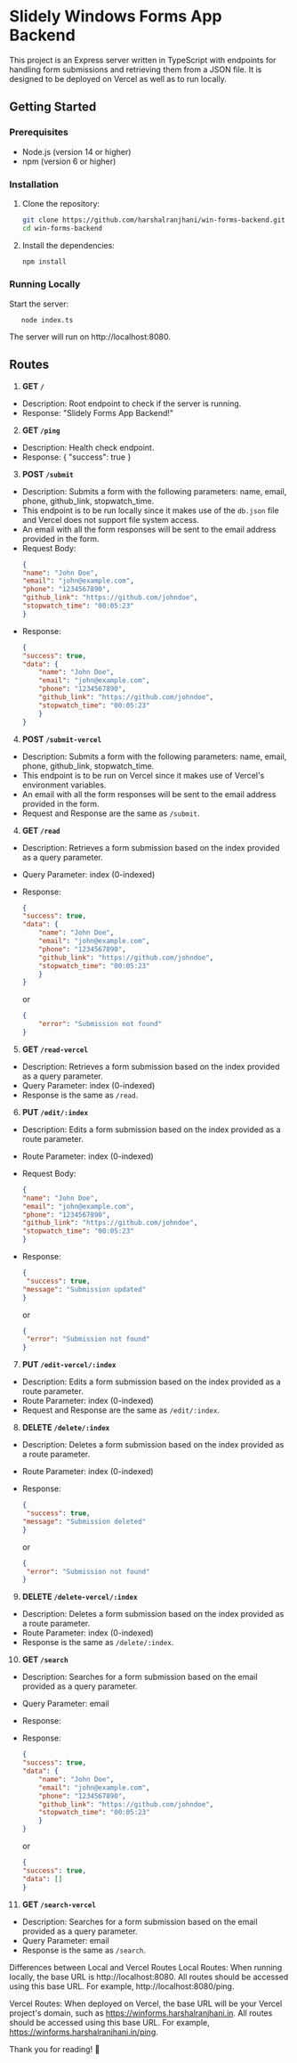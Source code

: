 # Slidely Windows Forms App Backend

This project is an Express server written in TypeScript with endpoints for handling form submissions and retrieving them from a JSON file. It is designed to be deployed on Vercel as well as to run locally.

## Getting Started

### Prerequisites

- Node.js (version 14 or higher)
- npm (version 6 or higher)

### Installation

1. Clone the repository:

   ```bash
   git clone https://github.com/harshalranjhani/win-forms-backend.git
   cd win-forms-backend
   ```

2. Install the dependencies:

    ```bash
    npm install
    ```

### Running Locally

Start the server:

   ```
      node index.ts
   ```

The server will run on http://localhost:8080.

## Routes

1. **GET `/`**

- Description: Root endpoint to check if the server is running.
- Response: "Slidely Forms App Backend!"

2. **GET `/ping`**

- Description: Health check endpoint.
- Response: { "success": true }

3. **POST `/submit`**

- Description: Submits a form with the following parameters: name, email, phone, github_link, stopwatch_time.
- This endpoint is to be run locally since it makes use of the `db.json` file and Vercel does not support file system access.
- An email with all the form responses will be sent to the email address provided in the form.
- Request Body:
    ```json
    {
    "name": "John Doe",
    "email": "john@example.com",
    "phone": "1234567890",
    "github_link": "https://github.com/johndoe",
    "stopwatch_time": "00:05:23"
    }
    ```
- Response:
    ```json
    {
    "success": true,
    "data": {
        "name": "John Doe",
        "email": "john@example.com",
        "phone": "1234567890",
        "github_link": "https://github.com/johndoe",
        "stopwatch_time": "00:05:23"
        }
    }
    ```

4. **POST `/submit-vercel`**

- Description: Submits a form with the following parameters: name, email, phone, github_link, stopwatch_time.
- This endpoint is to be run on Vercel since it makes use of Vercel's environment variables.
- An email with all the form responses will be sent to the email address provided in the form.
- Request and Response are the same as `/submit`.

4. **GET `/read`**

- Description: Retrieves a form submission based on the index provided as a query parameter.
- Query Parameter: index (0-indexed)
- Response:
    ```json
    {
    "success": true,
    "data": {
        "name": "John Doe",
        "email": "john@example.com",
        "phone": "1234567890",
        "github_link": "https://github.com/johndoe",
        "stopwatch_time": "00:05:23"
        }
    }
    ```
    or

    ```json    
    {
        "error": "Submission not found"
    }
    ```

5. **GET `/read-vercel`**

- Description: Retrieves a form submission based on the index provided as a query parameter.
- Query Parameter: index (0-indexed)
- Response is the same as `/read`.

6. **PUT `/edit/:index`**

- Description: Edits a form submission based on the index provided as a route parameter.
- Route Parameter: index (0-indexed)
- Request Body:
    ```json
    {
    "name": "John Doe",
    "email": "john@example.com",
    "phone": "1234567890",
    "github_link": "https://github.com/johndoe",
    "stopwatch_time": "00:05:23"
    }
    ```
- Response:
    ```json
    {
     "success": true,
    "message": "Submission updated"
    }
    ```

    or

    ```json
    {
     "error": "Submission not found"
    }
    ```

7. **PUT `/edit-vercel/:index`**

- Description: Edits a form submission based on the index provided as a route parameter.
- Route Parameter: index (0-indexed)
- Request and Response are the same as `/edit/:index`.

8. **DELETE `/delete/:index`**

- Description: Deletes a form submission based on the index provided as a route parameter.
- Route Parameter: index (0-indexed)
- Response:
    ```json
    {
     "success": true,
    "message": "Submission deleted"
    }
    ```
    or

    ```json
    {
     "error": "Submission not found"
    }
    ```

9. **DELETE `/delete-vercel/:index`**

- Description: Deletes a form submission based on the index provided as a route parameter.
- Route Parameter: index (0-indexed)
- Response is the same as `/delete/:index`.

10. **GET `/search`**

- Description: Searches for a form submission based on the email provided as a query parameter.
- Query Parameter: email
- Response:
- Response:
    ```json
    {
    "success": true,
    "data": {
        "name": "John Doe",
        "email": "john@example.com",
        "phone": "1234567890",
        "github_link": "https://github.com/johndoe",
        "stopwatch_time": "00:05:23"
        }
    }
    ```

    or

    ```json
    {
    "success": true,
    "data": []
    }
    ```

11. **GET `/search-vercel`**

- Description: Searches for a form submission based on the email provided as a query parameter.
- Query Parameter: email
- Response is the same as `/search`.

Differences between Local and Vercel Routes
Local Routes: When running locally, the base URL is http://localhost:8080. All routes should be accessed using this base URL. For example, http://localhost:8080/ping.

Vercel Routes: When deployed on Vercel, the base URL will be your Vercel project's domain, such as https://winforms.harshalranjhani.in. All routes should be accessed using this base URL. For example, https://winforms.harshalranjhani.in/ping.

Thank you for reading! 🚀
